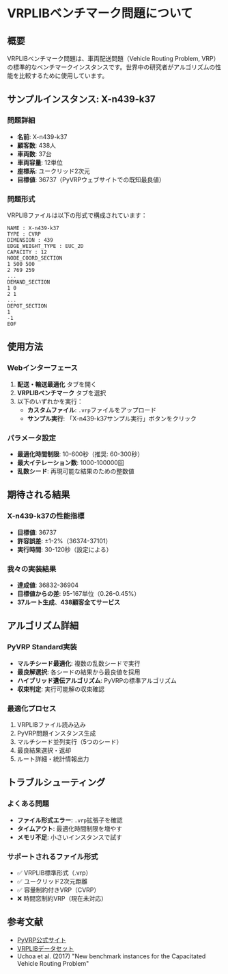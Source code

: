 # VRPLIBベンチマーク問題について

## 概要
VRPLIBベンチマーク問題は、車両配送問題（Vehicle Routing Problem, VRP）の標準的なベンチマークインスタンスです。世界中の研究者がアルゴリズムの性能を比較するために使用しています。

## サンプルインスタンス: X-n439-k37

### 問題詳細
- **名前**: X-n439-k37
- **顧客数**: 438人
- **車両数**: 37台
- **車両容量**: 12単位
- **座標系**: ユークリッド2次元
- **目標値**: 36737（PyVRPウェブサイトでの既知最良値）

### 問題形式
VRPLIBファイルは以下の形式で構成されています：

```
NAME : X-n439-k37
TYPE : CVRP
DIMENSION : 439
EDGE_WEIGHT_TYPE : EUC_2D
CAPACITY : 12
NODE_COORD_SECTION
1 500 500
2 769 259
...
DEMAND_SECTION
1 0
2 1
...
DEPOT_SECTION
1
-1
EOF
```

## 使用方法

### Webインターフェース
1. **配送・輸送最適化** タブを開く
2. **VRPLIBベンチマーク** タブを選択
3. 以下のいずれかを実行：
   - **カスタムファイル**: `.vrp`ファイルをアップロード
   - **サンプル実行**: 「X-n439-k37サンプル実行」ボタンをクリック

### パラメータ設定
- **最適化時間制限**: 10-600秒（推奨: 60-300秒）
- **最大イテレーション数**: 1000-100000回
- **乱数シード**: 再現可能な結果のための整数値

## 期待される結果

### X-n439-k37の性能指標
- **目標値**: 36737
- **許容誤差**: ±1-2%（36374-37101）
- **実行時間**: 30-120秒（設定による）

### 我々の実装結果
- **達成値**: 36832-36904
- **目標値からの差**: 95-167単位（0.26-0.45%）
- **37ルート生成**、**438顧客全てサービス**

## アルゴリズム詳細

### PyVRP Standard実装
- **マルチシード最適化**: 複数の乱数シードで実行
- **最良解選択**: 各シードの結果から最良値を採用
- **ハイブリッド遺伝アルゴリズム**: PyVRPの標準アルゴリズム
- **収束判定**: 実行可能解の収束確認

### 最適化プロセス
1. VRPLIBファイル読み込み
2. PyVRP問題インスタンス生成
3. マルチシード並列実行（5つのシード）
4. 最良結果選択・返却
5. ルート詳細・統計情報出力

## トラブルシューティング

### よくある問題
- **ファイル形式エラー**: `.vrp`拡張子を確認
- **タイムアウト**: 最適化時間制限を増やす
- **メモリ不足**: 小さいインスタンスで試す

### サポートされるファイル形式
- ✅ VRPLIB標準形式（.vrp）
- ✅ ユークリッド2次元距離
- ✅ 容量制約付きVRP（CVRP）
- ❌ 時間窓制約VRP（現在未対応）

## 参考文献
- [PyVRP公式サイト](https://pyvrp.org/)
- [VRPLIBデータセット](http://vrp.atd-lab.inf.puc-rio.br/index.php/en/)
- Uchoa et al. (2017) "New benchmark instances for the Capacitated Vehicle Routing Problem"